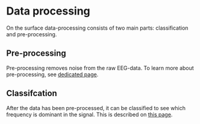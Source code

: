 # Data processing

On the surface data-processing consists of two main parts: classification and pre-processing.

## Pre-processing

Pre-processing removes noise from the raw EEG-data. To learn more about pre-processing, see [dedicated page](./data_processing/preprocessing.md).

## Classifcation

After the data has been pre-processed, it can be classified to see which frequency is dominant in the signal. This is described on [this page](./data_processing/classification.md).
